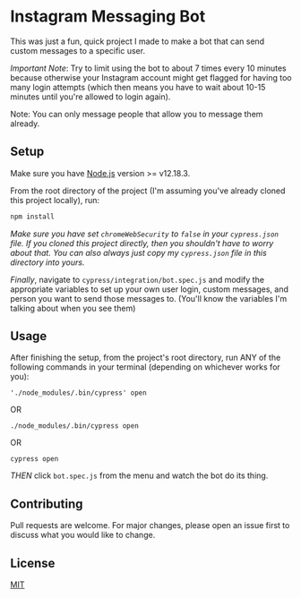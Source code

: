 # Instagram Messaging Bot
This was just a fun, quick project I made to make a bot that can send custom messages to a specific user.

*Important Note*: Try to limit using the bot to about 7 times every 10 minutes because otherwise your Instagram account might get flagged for having too many login attempts (which then means you have to wait about 10-15 minutes until you're allowed to login again).

Note: You can only message people that allow you to message them already.
## Setup

Make sure you have [Node.js](https://nodejs.org/) version >= v12.18.3.

From the root directory of the project (I'm assuming you've already cloned this project locally), run:
```bash
npm install
```

*Make sure you have set `chromeWebSecurity` to `false` in your `cypress.json` file. If you cloned this project directly, then you shouldn't have to worry about that. You can also always just copy my `cypress.json` file in this directory into yours.*

*Finally*, navigate to `cypress/integration/bot.spec.js` and modify the appropriate variables to set up your own user login, custom messages, and person you want to send those messages to. (You'll know the variables I'm talking about when you see them)
## Usage

After finishing the setup, from the project's root directory, run ANY of the following commands in your terminal (depending on whichever works for you):

`'./node_modules/.bin/cypress' open`

OR

`./node_modules/.bin/cypress open`

OR

`cypress open`

*THEN* click `bot.spec.js` from the menu and watch the bot do its thing.
## Contributing
Pull requests are welcome. For major changes, please open an issue first to discuss what you would like to change.

## License
[MIT](https://choosealicense.com/licenses/mit/)